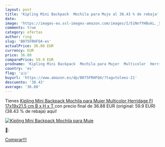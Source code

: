 ```yaml
---
layout: post
title: 'Kipling Mini Backpack  Mochila para Muje al 38.43 % de rebaja'
date: 
image: 'https://images-eu.ssl-images-amazon.com/images/I/51NnfYHBukL._SL200_.jpg'
comments: true
category: ofertas
author: ring
slug: 'B075FRHFQ4-es'
actualPrice: 36.88 EUR
currency: EUR
price: 36.88
comparePrice: 59.9 EUR
prodname: 'Kipling Mini Backpack  Mochila para Mujer  Multicolor  Herridage Fl   17x19x21.5 cm  B x H x T '
country: 'es'
flag: '🇪🇸'
buyurl: 'https://www.amazon.es/dp/B075FRHFQ4/?tag=tolees-21'
descuento: '38.43'
average: '36.88'
---
```


Tienes [Kipling Mini Backpack  Mochila para Mujer  Multicolor  Herridage Fl   17x19x21.5 cm  B x H x T ](https://www.amazon.es/dp/B075FRHFQ4/?tag=tolees-21) con precio final de  36.88 EUR (original: 59.9 EUR) (38.43 %  de rebaja) aqui!

[![Kipling Mini Backpack  Mochila para Muje](https://images-eu.ssl-images-amazon.com/images/I/51NnfYHBukL._SL200_.jpg)](https://www.amazon.es/dp/B075FRHFQ4/?tag=tolees-21)

🔎:


[Comprar!!!](https://www.amazon.es/dp/B075FRHFQ4/?tag=tolees-21)
